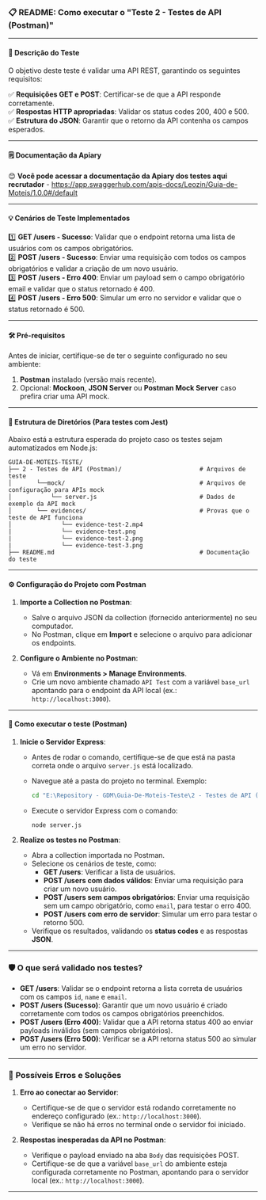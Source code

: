 ### 📋 README: Como executar o "Teste 2 - Testes de API (Postman)"

---

#### 📝 **Descrição do Teste**

O objetivo deste teste é validar uma API REST, garantindo os seguintes requisitos:

✅ **Requisições GET e POST**: Certificar-se de que a API responde corretamente.  
✅ **Respostas HTTP apropriadas**: Validar os status codes 200, 400 e 500.  
✅ **Estrutura do JSON**: Garantir que o retorno da API contenha os campos esperados.  

---

#### 🗒️ **Documentação da Apiary**

😊 **Você pode acessar a documentação da Apiary dos testes aqui recrutador**
    -   https://app.swaggerhub.com/apis-docs/Leozin/Guia-de-Moteis/1.0.0#/default

---

#### 💡 **Cenários de Teste Implementados**

1️⃣ **GET /users - Sucesso**: Validar que o endpoint retorna uma lista de usuários com os campos obrigatórios.  
2️⃣ **POST /users - Sucesso**: Enviar uma requisição com todos os campos obrigatórios e validar a criação de um novo usuário.  
3️⃣ **POST /users - Erro 400**: Enviar um payload sem o campo obrigatório email e validar que o status retornado é 400.  
4️⃣ **POST /users - Erro 500**: Simular um erro no servidor e validar que o status retornado é 500.

---

#### 🛠 **Pré-requisitos**

Antes de iniciar, certifique-se de ter o seguinte configurado no seu ambiente:

1. **Postman** instalado (versão mais recente).  
2. Opcional: **Mockoon**, **JSON Server** ou **Postman Mock Server** caso prefira criar uma API mock.  

---

#### 📂 **Estrutura de Diretórios** (Para testes com Jest)

Abaixo está a estrutura esperada do projeto caso os testes sejam automatizados em Node.js:

```
GUIA-DE-MOTEIS-TESTE/
├── 2 - Testes de API (Postman)/                      # Arquivos de teste
│       └──mock/                                      # Arquivos de configuração para APIs mock
│           └── server.js                             # Dados de exemplo da API mock
│       └── evidences/                                # Provas que o teste de API funciona
│              └── evidence-test-2.mp4           
|              └── evidence-test.png             
|              └── evidence-test-2.png  
|              └── evidence-test-3.png             
├── README.md                                         # Documentação do teste
```

---

#### ⚙️ **Configuração do Projeto com Postman**

1. **Importe a Collection no Postman**:
   - Salve o arquivo JSON da collection (fornecido anteriormente) no seu computador.
   - No Postman, clique em **Import** e selecione o arquivo para adicionar os endpoints.

2. **Configure o Ambiente no Postman**:
   - Vá em **Environments > Manage Environments**.
   - Crie um novo ambiente chamado `API Test` com a variável `base_url` apontando para o endpoint da API local (ex.: `http://localhost:3000`).

---

#### 🚀 **Como executar o teste (Postman)**

1. **Inicie o Servidor Express**:
   - Antes de rodar o comando, certifique-se de que está na pasta correta onde o arquivo `server.js` está localizado.  
   - Navegue até a pasta do projeto no terminal. Exemplo:
     ```bash
     cd "E:\Repository - GDM\Guia-De-Moteis-Teste\2 - Testes de API (Postman)\mock"
     ```
   
   - Execute o servidor Express com o comando:
     ```bash
     node server.js
     ```

2. **Realize os testes no Postman**:
   - Abra a collection importada no Postman.
   - Selecione os cenários de teste, como:
     - **GET /users**: Verificar a lista de usuários.
     - **POST /users com dados válidos**: Enviar uma requisição para criar um novo usuário.
     - **POST /users sem campos obrigatórios**: Enviar uma requisição sem um campo obrigatório, como `email`, para testar o erro 400.
     - **POST /users com erro de servidor**: Simular um erro para testar o retorno 500.
   - Verifique os resultados, validando os **status codes** e as respostas **JSON**.

---

### 🛡 **O que será validado nos testes?**

- **GET /users**: Validar se o endpoint retorna a lista correta de usuários com os campos `id`, `name` e `email`.
- **POST /users (Sucesso)**: Garantir que um novo usuário é criado corretamente com todos os campos obrigatórios preenchidos.
- **POST /users (Erro 400)**: Validar que a API retorna status 400 ao enviar payloads inválidos (sem campos obrigatórios).
- **POST /users (Erro 500)**: Verificar se a API retorna status 500 ao simular um erro no servidor.

---

### 🛑 **Possíveis Erros e Soluções**

1. **Erro ao conectar ao Servidor**:
   - Certifique-se de que o servidor está rodando corretamente no endereço configurado (ex.: `http://localhost:3000`).
   - Verifique se não há erros no terminal onde o servidor foi iniciado.

2. **Respostas inesperadas da API no Postman**:
   - Verifique o payload enviado na aba `Body` das requisições POST.
   - Certifique-se de que a variável `base_url` do ambiente esteja configurada corretamente no Postman, apontando para o servidor local (ex.: `http://localhost:3000`).

---